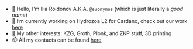 - 👋 Hello, I'm Ilia Roidonov A.K.A. `@euonymos` (which is just literally a _good name_) 
- 🔭 I’m currently working on Hydrozoa L2 for Cardano, check out our work [here](https://github.com/cardano-hydrozoa/hydrozoa) 
- 📖 My other interests: KZG, Groth, Plonk, and ZKP stuff, 3D printing
- 📫 All my contacts can be found [here](https://euony.me/contact.html)
